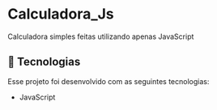 # Calculadora_Js
Calculadora simples feitas utilizando apenas JavaScript

## 🚀 Tecnologias

Esse projeto foi desenvolvido com as seguintes tecnologias:

- JavaScript

